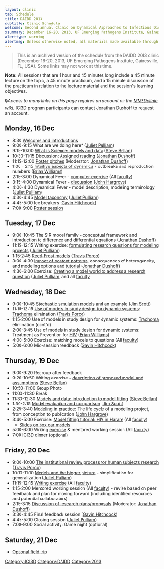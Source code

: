 ```yaml
---
layout: clinic
tab: Schedule
title: DAIDD 2013
subtitle: Clinic Schedule
welcome: Second annual Clinic on Dynamical Approaches to Infectious Disease Data
xsummary: December 16-20, 2013, UF Emerging Pathogens Institute, Gainesville, FL, USA
alerttype: warning
alertmsg: Unless otherwise noted, all materials made available through this page are licensed through a <a rel="license" href="http://creativecommons.org/licenses/by/4.0/">CC-BY International License</a>. <a rel="license" href="../license.html">Click here for license details</a>.
---
```


> This is an archived version of the schedule from the DAIDD 2013 clinic (December 16-20, 2013, UF Emerging Pathogens Institute, Gainesville, FL, USA). Some links may not work at this time.

**Note:** All sessions that are 1 hour and 45 minutes long include a 45 minute lecture on the topic, a 45 minute practicum, and a 15 minute discussion of the practicum in relation to the lecture material and the session's learning objectives.

:lock:_Access to many links on this page requires an account on the [MMEDclinic wiki](http://yushan.mcmaster.ca/theobio/MMEDclinic/)._ ICI3D program participants can contact Jonathan Dushoff to request an account.

Monday, 16 Dec
--------------

-   8:30 [Welcome and introductions](http://lalashan.mcmaster.ca/theobio/mmed/index.php/Welcome_and_introductions "wikilink")
-   9:00-9:15 What are we doing here? ([Juliet Pulliam](http://yushan.mcmaster.ca/theobio/MMEDclinic/index.php/Juliet_Pulliam))
-   9:15-10:00 [ What is Science: models and data](http://lalashan.mcmaster.ca/theobio/mmed/images/d/dc/Bellan_-_What_is_Science.pdf "wikilink") ([Steve Bellan](http://yushan.mcmaster.ca/theobio/MMEDclinic/index.php/Steve_Bellan))
-   10:30-11:15 Discussion: [Assigned reading](http://lalashan.mcmaster.ca/theobio/MMEDclinic/index.php/2013_DAIDD_Reading) ([Jonathan Dushoff](http://yushan.mcmaster.ca/theobio/MMEDclinic/index.php/Jonathan_Dushoff))
-   11:15-12:00 [Poster pitches](http://yushan.mcmaster.ca/theobio/MMEDclinic/index.php/DAIDD_2013_posters) (Moderator: [Jonathan Dushoff](http://yushan.mcmaster.ca/theobio/MMEDclinic/index.php/Jonathan_Dushoff))
-   1:00 - 2:15 [Intuitive aspects of dynamics](http://lalashan.mcmaster.ca/theobio/MMEDclinic/index.php/Intuitive_aspects_of_dynamics) - outbreaks and reproduction numbers ([Brian Williams](http://yushan.mcmaster.ca/theobio/MMEDclinic/index.php/Brian_Williams))
-   2:15-3:00 Dynamical Fever - [computer exercise](http://yushan.mcmaster.ca/theobio/MMEDclinic/index.php/Non-independence_and_herd_immunity) (All [faculty]({{site.url}}/people))
-   3:15-4:00 Dynamical Fever - [discussion](http://lalashan.mcmaster.ca/theobio/mmed/images/b/bb/DAIDDex1.pdf "wikilink") ([John Hargrove](http://yushan.mcmaster.ca/theobio/MMEDclinic/index.php/John_Hargrove))
-   4:00-4:30 Dynamical Fever - model description, modeling terminology ([Juliet Pulliam](http://yushan.mcmaster.ca/theobio/MMEDclinic/index.php/Juliet_Pulliam))
-   4:30-4:45 [Model taxonomy](http://lalashan.mcmaster.ca/theobio/mmed/images/c/cd/DAIDD_Model_Taxonomy.pdf "wikilink") ([Juliet Pulliam](http://yushan.mcmaster.ca/theobio/MMEDclinic/index.php/Juliet_Pulliam))
-   4:45-5:00 Ice breakers ([Gavin Hitchcock](http://yushan.mcmaster.ca/theobio/MMEDclinic/index.php/Gavin_Hitchcock))
-   7:00-9:00 [Poster session](http://yushan.mcmaster.ca/theobio/MMEDclinic/index.php/DAIDD_2013_posters)

Tuesday, 17 Dec
---------------

-   9:00-10:45 The [SIR model family](http://lalashan.mcmaster.ca/theobio/mmed/index.php/SIR_model_family "wikilink") - conceptual framework and introduction to difference and differential equations ([Jonathan Dushoff](http://yushan.mcmaster.ca/theobio/MMEDclinic/index.php/Jonathan_Dushoff))
-   11:15-12:15 Writing exercise: [formulating research questions for modeling projects](http://lalashan.mcmaster.ca/theobio/mmed/index.php/DAIDD_Research_Questions_Exercise "wikilink") ([Juliet Pulliam](http://yushan.mcmaster.ca/theobio/MMEDclinic/index.php/Juliet_Pulliam))
-   1:15-2:45 [Reed-Frost models](http://lalashan.mcmaster.ca/theobio/mmed/index.php/Reed-Frost_models "wikilink") ([Travis Porco](http://yushan.mcmaster.ca/theobio/MMEDclinic/index.php/Travis_Porco))
-   3:00-4:30 [ Impact of contact patterns](http://lalashan.mcmaster.ca/theobio/mmed/index.php/Heterogeneity_lecture "wikilink"), consequences of heterogeneity, and modeling options and [tutorial](http://lalashan.mcmaster.ca/theobio/mmed/index.php/Impact_of_contact_patterns#Practical_exercise) ([Jonathan Dushoff](http://yushan.mcmaster.ca/theobio/MMEDclinic/index.php/Jonathan_Dushoff))
-   4:30-6:00 Exercise: [Creating a model world to address a research question](http://lalashan.mcmaster.ca/theobio/mmed/index.php/Creating_a_model_world_to_address_a_research_question "wikilink") ([Juliet Pulliam](http://yushan.mcmaster.ca/theobio/MMEDclinic/index.php/Juliet_Pulliam), and all [faculty]({{site.url}}/people)

Wednesday, 18 Dec
-----------------

-   9:00-10:45 [Stochastic simulation models](http://lalashan.mcmaster.ca/theobio/mmed/index.php/Stochastic_simulation_models "wikilink") and an example ([Jim Scott](http://yushan.mcmaster.ca/theobio/MMEDclinic/index.php/Jim_Scott))
-   11:15-12:15 [Use of models in study design for dynamic systems](http://lalashan.mcmaster.ca/theobio/mmed/index.php/Use_of_models_in_study_design_for_dynamic_systems "wikilink"): [Trachoma](http://lalashan.mcmaster.ca/theobio/MMEDclinic/index.php/Category:Trachoma) elimination ([Travis Porco](http://yushan.mcmaster.ca/theobio/MMEDclinic/index.php/Travis_Porco))
-   1:15-2:00 Use of models in study design for dynamic systems: [Trachoma](http://lalashan.mcmaster.ca/theobio/MMEDclinic/index.php/Category:Trachoma) elimination (cont'd)
-   2:00-3:45 Use of models in study design for dynamic systems: Treatment as Prevention for [HIV](http://lalashan.mcmaster.ca/theobio/MMEDclinic/index.php/Category:HIV) ([Brian Williams](http://yushan.mcmaster.ca/theobio/MMEDclinic/index.php/Brian_Williams))
-   4:00-5:00 Exercise: matching models to questions (All [faculty]({{site.url}}/people))
-   5:00-6:00 Mid-session feedback ([Gavin Hitchcock](http://yushan.mcmaster.ca/theobio/MMEDclinic/index.php/Gavin_Hitchcock))

Thursday, 19 Dec
----------------

-   9:00-9:20 Regroup after feedback
-   9:20-10:50 Writing exercise - [description of proposed model and assumptions](http://lalashan.mcmaster.ca/theobio/MMEDclinic/index.php/ExampleModelDiagram) ([Steve Bellan](http://yushan.mcmaster.ca/theobio/MMEDclinic/index.php/Steve_Bellan))
-   10:50-11:00 Group Photo
-   11:00-11:30 Break
-   11:30-12:30 [ Models and data: introduction to model fitting](http://lalashan.mcmaster.ca/theobio/mmed/images/8/83/Bellan_-_Model_fitting.pdf "wikilink") ([Steve Bellan](http://yushan.mcmaster.ca/theobio/MMEDclinic/index.php/Steve_Bellan))
-   1:30-2:15 [Model evaluation and comparison](http://lalashan.mcmaster.ca/theobio/mmed/index.php/Model_evaluation_and_comparison "wikilink") ([Jim Scott](http://yushan.mcmaster.ca/theobio/MMEDclinic/index.php/Jim_Scott))
-   2:25-3:40 [Modeling in practice](http://lalashan.mcmaster.ca/theobio/mmed/images/8/82/Hargrove_model_life_cycle.pptx "wikilink"): The life cycle of a modeling project, from conception to publication ([John Hargrove](http://yushan.mcmaster.ca/theobio/MMEDclinic/index.php/John_Hargrove))
-   3:40-5:00 Exercise: [Model fitting tutorial: HIV in Harare](http://lalashan.mcmaster.ca/theobio/mmed/index.php/Model_fitting_tutorial:_HIV_in_Harare "wikilink") (All [faculty]({{site.url}}/people))
    -   [Slides on box car models](http://lalashan.mcmaster.ca/theobio/mmed/images/2/25/Distributed_Delay.pdf)
-   5:00-6:00 Writing [exercise](http://lalashan.mcmaster.ca/theobio/MMEDclinic/index.php/ExampleModelDiagram) & mentored working session (All [faculty]({{site.url}}/people))
-   7:00 ICI3D dinner (optional)

Friday, 20 Dec
--------------

-   9:00-10:00 [The institutional review process for human subjects research](http://lalashan.mcmaster.ca/theobio/mmed/index.php/The_institutional_review_process_for_human_subjects_research "wikilink") ([Travis Porco](http://yushan.mcmaster.ca/theobio/MMEDclinic/index.php/Travis_Porco))
-   10:10-11:10 [Models and the bigger picture](http://lalashan.mcmaster.ca/theobio/mmed/index.php/Models_and_the_bigger_picture "wikilink") - simplification for generalization ([Juliet Pulliam](http://yushan.mcmaster.ca/theobio/MMEDclinic/index.php/Juliet_Pulliam))
-   11:15-12:15 [Writing exercise](http://lalashan.mcmaster.ca/theobio/MMEDclinic/index.php/ExampleModelDiagram) (All [faculty]({{site.url}}/people))
-   1:15-2:00 Mentored working session (All [faculty]({{site.url}}/people)) - revise based on peer feedback and plan for moving forward (including identified resources and potential collaborators)
-   2:15-3:15 [Discussion of research plans/proposals](http://lalashan.mcmaster.ca/theobio/MMEDclinic/index.php/DAIDD_2013_participants) (Moderator: [Jonathan Dushoff](http://yushan.mcmaster.ca/theobio/MMEDclinic/index.php/Jonathan_Dushoff))
-   3:30-4:45 Final feedback session ([Gavin Hitchcock](http://yushan.mcmaster.ca/theobio/MMEDclinic/index.php/Gavin_Hitchcock))
-   4:45-5:00 Closing session ([Juliet Pulliam](http://yushan.mcmaster.ca/theobio/MMEDclinic/index.php/Juliet_Pulliam))
-   7:00-9:00 Social activity: Game night (optional)

Saturday, 21 Dec
----------------

-   [Optional field trip](http://yushan.mcmaster.ca/theobio/MMEDclinic/index.php/Weekend)

<Category:ICI3D> <Category:DAIDD> <Category:2013>
